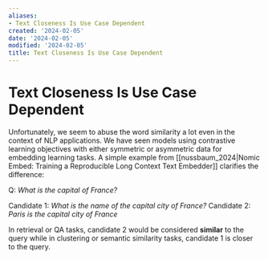 ```yaml
---
aliases:
- Text Closeness Is Use Case Dependent
created: '2024-02-05'
date: '2024-02-05'
modified: '2024-02-05'
title: Text Closeness Is Use Case Dependent
---
```


# Text Closeness Is Use Case Dependent

Unfortunately, we seem to abuse the word similarity a lot even in the context of NLP applications. We have seen models using contrastive learning objectives with either symmetric or asymmetric data for embedding learning tasks. A simple example from [[nussbaum_2024|Nomic Embed: Training a Reproducible Long Context Text Embedder]] clarifies the difference:

Q: *What is the capital of France?*

Candidate 1: *What is the name of the capital city of France?*
Candidate 2: *Paris is the capital city of France*

In retrieval or QA tasks, candidate 2 would be considered **similar** to the query while in clustering or semantic similarity tasks, candidate 1 is closer to the query.
